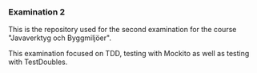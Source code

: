### Examination 2

This is the repository used for the second examination for the course "Javaverktyg och Byggmiljöer".

This examination focused on TDD, testing with Mockito as well as testing with TestDoubles.

